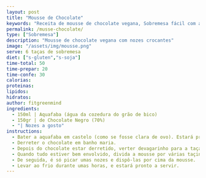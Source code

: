 ```yaml
---
layout: post
title: "Mousse de Chocolate"
keywords: "Receita de mousse de chocolate vegana, Sobremesa fácil com aquafaba, Mousse de chocolate sem glúten, Como fazer mousse de chocolate vegana, Mousse com nozes crocantes"
permalink: /musse-chocolate/
type: ["Sobremesa"]
description: "Mousse de chocolate vegana com nozes crocantes"
image: "/assets/img/mousse.png"
serve: 6 taças de sobremesa
diet: ["s-gluten","s-soja"]
time-total: 50
time-prepar: 20
time-confe: 30
calorias:
proteinas:
lipidos:
hidratos:
author: fitgreenmind
ingredients: 
  - 150ml | Aquafaba (água da cozedura do grão de bico)
  - 150gr | de Chocolate Negro (70%)
  - "| Nozes a gosto"
instructions:
  - Bater a aquafaba em castelo (como se fosse clara de ovo). Estará pronto quando for possível virar a taça sem que o conteúdo caia.
  - Derreter o chocolate em banho maria.
  - Depois do chocolate estar derretido, verter devagarinho para a taça onde a aquafaba foi batida. Ir envolvendo.
  - Quando tudo estiver bem envolvido, divida a mousse por várias taçinhas.
  - De seguida, é só picar umas nozes e dispô-las por cima da mousse.
  - Levar ao frio durante umas horas, e estará pronto a servir.
---
```

